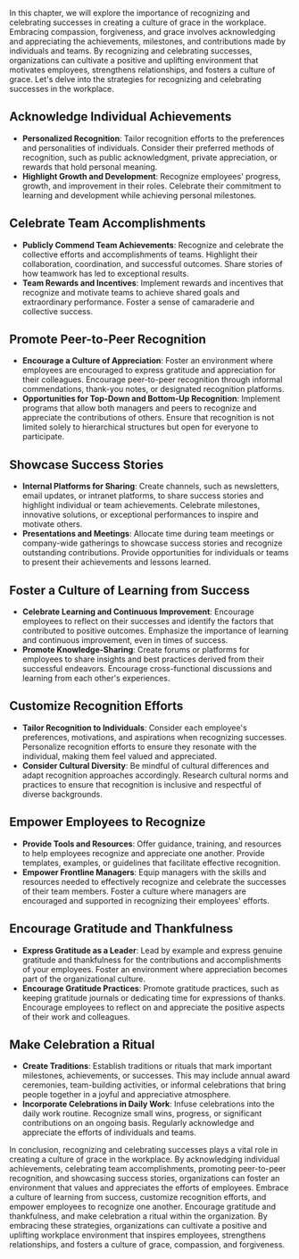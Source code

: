 
In this chapter, we will explore the importance of recognizing and celebrating successes in creating a culture of grace in the workplace. Embracing compassion, forgiveness, and grace involves acknowledging and appreciating the achievements, milestones, and contributions made by individuals and teams. By recognizing and celebrating successes, organizations can cultivate a positive and uplifting environment that motivates employees, strengthens relationships, and fosters a culture of grace. Let's delve into the strategies for recognizing and celebrating successes in the workplace.

Acknowledge Individual Achievements
-----------------------------------

* **Personalized Recognition**: Tailor recognition efforts to the preferences and personalities of individuals. Consider their preferred methods of recognition, such as public acknowledgment, private appreciation, or rewards that hold personal meaning.
* **Highlight Growth and Development**: Recognize employees' progress, growth, and improvement in their roles. Celebrate their commitment to learning and development while achieving personal milestones.

Celebrate Team Accomplishments
------------------------------

* **Publicly Commend Team Achievements**: Recognize and celebrate the collective efforts and accomplishments of teams. Highlight their collaboration, coordination, and successful outcomes. Share stories of how teamwork has led to exceptional results.
* **Team Rewards and Incentives**: Implement rewards and incentives that recognize and motivate teams to achieve shared goals and extraordinary performance. Foster a sense of camaraderie and collective success.

Promote Peer-to-Peer Recognition
--------------------------------

* **Encourage a Culture of Appreciation**: Foster an environment where employees are encouraged to express gratitude and appreciation for their colleagues. Encourage peer-to-peer recognition through informal commendations, thank-you notes, or designated recognition platforms.
* **Opportunities for Top-Down and Bottom-Up Recognition**: Implement programs that allow both managers and peers to recognize and appreciate the contributions of others. Ensure that recognition is not limited solely to hierarchical structures but open for everyone to participate.

Showcase Success Stories
------------------------

* **Internal Platforms for Sharing**: Create channels, such as newsletters, email updates, or intranet platforms, to share success stories and highlight individual or team achievements. Celebrate milestones, innovative solutions, or exceptional performances to inspire and motivate others.
* **Presentations and Meetings**: Allocate time during team meetings or company-wide gatherings to showcase success stories and recognize outstanding contributions. Provide opportunities for individuals or teams to present their achievements and lessons learned.

Foster a Culture of Learning from Success
-----------------------------------------

* **Celebrate Learning and Continuous Improvement**: Encourage employees to reflect on their successes and identify the factors that contributed to positive outcomes. Emphasize the importance of learning and continuous improvement, even in times of success.
* **Promote Knowledge-Sharing**: Create forums or platforms for employees to share insights and best practices derived from their successful endeavors. Encourage cross-functional discussions and learning from each other's experiences.

Customize Recognition Efforts
-----------------------------

* **Tailor Recognition to Individuals**: Consider each employee's preferences, motivations, and aspirations when recognizing successes. Personalize recognition efforts to ensure they resonate with the individual, making them feel valued and appreciated.
* **Consider Cultural Diversity**: Be mindful of cultural differences and adapt recognition approaches accordingly. Research cultural norms and practices to ensure that recognition is inclusive and respectful of diverse backgrounds.

Empower Employees to Recognize
------------------------------

* **Provide Tools and Resources**: Offer guidance, training, and resources to help employees recognize and appreciate one another. Provide templates, examples, or guidelines that facilitate effective recognition.
* **Empower Frontline Managers**: Equip managers with the skills and resources needed to effectively recognize and celebrate the successes of their team members. Foster a culture where managers are encouraged and supported in recognizing their employees' efforts.

Encourage Gratitude and Thankfulness
------------------------------------

* **Express Gratitude as a Leader**: Lead by example and express genuine gratitude and thankfulness for the contributions and accomplishments of your employees. Foster an environment where appreciation becomes part of the organizational culture.
* **Encourage Gratitude Practices**: Promote gratitude practices, such as keeping gratitude journals or dedicating time for expressions of thanks. Encourage employees to reflect on and appreciate the positive aspects of their work and colleagues.

Make Celebration a Ritual
-------------------------

* **Create Traditions**: Establish traditions or rituals that mark important milestones, achievements, or successes. This may include annual award ceremonies, team-building activities, or informal celebrations that bring people together in a joyful and appreciative atmosphere.
* **Incorporate Celebrations in Daily Work**: Infuse celebrations into the daily work routine. Recognize small wins, progress, or significant contributions on an ongoing basis. Regularly acknowledge and appreciate the efforts of individuals and teams.

In conclusion, recognizing and celebrating successes plays a vital role in creating a culture of grace in the workplace. By acknowledging individual achievements, celebrating team accomplishments, promoting peer-to-peer recognition, and showcasing success stories, organizations can foster an environment that values and appreciates the efforts of employees. Embrace a culture of learning from success, customize recognition efforts, and empower employees to recognize one another. Encourage gratitude and thankfulness, and make celebration a ritual within the organization. By embracing these strategies, organizations can cultivate a positive and uplifting workplace environment that inspires employees, strengthens relationships, and fosters a culture of grace, compassion, and forgiveness.
